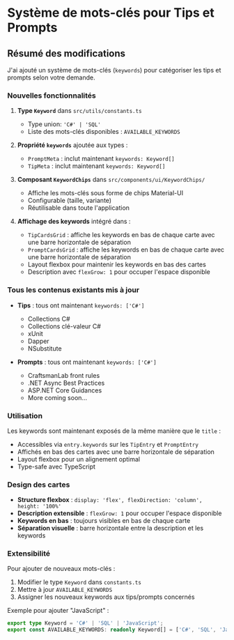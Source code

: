 # Système de mots-clés pour Tips et Prompts

## Résumé des modifications

J'ai ajouté un système de mots-clés (`keywords`) pour catégoriser les tips et prompts selon votre demande.

### Nouvelles fonctionnalités

1. **Type `Keyword`** dans `src/utils/constants.ts`
   - Type union: `'C#' | 'SQL'`
   - Liste des mots-clés disponibles : `AVAILABLE_KEYWORDS`

2. **Propriété `keywords`** ajoutée aux types :
   - `PromptMeta` : inclut maintenant `keywords: Keyword[]`
   - `TipMeta` : inclut maintenant `keywords: Keyword[]`

3. **Composant `KeywordChips`** dans `src/components/ui/KeywordChips/`
   - Affiche les mots-clés sous forme de chips Material-UI
   - Configurable (taille, variante)
   - Réutilisable dans toute l'application

4. **Affichage des keywords** intégré dans :
   - `TipCardsGrid` : affiche les keywords en bas de chaque carte avec une barre horizontale de séparation
   - `PromptCardsGrid` : affiche les keywords en bas de chaque carte avec une barre horizontale de séparation
   - Layout flexbox pour maintenir les keywords en bas des cartes
   - Description avec `flexGrow: 1` pour occuper l'espace disponible

### Tous les contenus existants mis à jour

- **Tips** : tous ont maintenant `keywords: ['C#']`
  - Collections C#
  - Collections clé-valeur C#
  - xUnit
  - Dapper
  - NSubstitute

- **Prompts** : tous ont maintenant `keywords: ['C#']`
  - CraftsmanLab front rules
  - .NET Async Best Practices
  - ASP.NET Core Guidances
  - More coming soon...

### Utilisation

Les keywords sont maintenant exposés de la même manière que le `title` :
- Accessibles via `entry.keywords` sur les `TipEntry` et `PromptEntry`
- Affichés en bas des cartes avec une barre horizontale de séparation
- Layout flexbox pour un alignement optimal
- Type-safe avec TypeScript

### Design des cartes

- **Structure flexbox** : `display: 'flex', flexDirection: 'column', height: '100%'`
- **Description extensible** : `flexGrow: 1` pour occuper l'espace disponible
- **Keywords en bas** : toujours visibles en bas de chaque carte
- **Séparation visuelle** : barre horizontale entre la description et les keywords

### Extensibilité

Pour ajouter de nouveaux mots-clés :
1. Modifier le type `Keyword` dans `constants.ts`
2. Mettre à jour `AVAILABLE_KEYWORDS`
3. Assigner les nouveaux keywords aux tips/prompts concernés

Exemple pour ajouter "JavaScript" :
```typescript
export type Keyword = 'C#' | 'SQL' | 'JavaScript';
export const AVAILABLE_KEYWORDS: readonly Keyword[] = ['C#', 'SQL', 'JavaScript'] as const;
```
